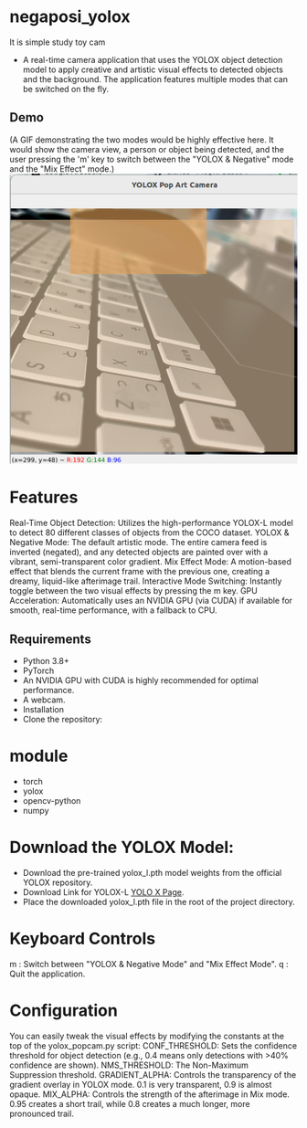 # negaposi_yolox
It is simple study toy cam

- A real-time camera application that uses the YOLOX object detection model to apply creative and artistic visual effects to detected objects and the background. The application features multiple modes that can be switched on the fly.

## Demo
(A GIF demonstrating the two modes would be highly effective here. It would show the camera view, a person or object being detected, and the user pressing the 'm' key to switch between the "YOLOX & Negative" mode and the "Mix Effect" mode.)
![alt text](sample.png)

# Features
Real-Time Object Detection: Utilizes the high-performance YOLOX-L model to detect 80 different classes of objects from the COCO dataset.
YOLOX & Negative Mode: The default artistic mode. The entire camera feed is inverted (negated), and any detected objects are painted over with a vibrant, semi-transparent color gradient.
Mix Effect Mode: A motion-based effect that blends the current frame with the previous one, creating a dreamy, liquid-like afterimage trail.
Interactive Mode Switching: Instantly toggle between the two visual effects by pressing the m key.
GPU Acceleration: Automatically uses an NVIDIA GPU (via CUDA) if available for smooth, real-time performance, with a fallback to CPU.
## Requirements
- Python 3.8+
- PyTorch
- An NVIDIA GPU with CUDA is highly recommended for optimal performance.
- A webcam.
- Installation
- Clone the repository:

# module
- torch
- yolox
- opencv-python
- numpy

# Download the YOLOX Model:
- Download the pre-trained yolox_l.pth model weights from the official YOLOX repository.
- Download Link for YOLOX-L [YOLO X Page](https://github.com/Megvii-BaseDetection/YOLOX).
- Place the downloaded yolox_l.pth file in the root of the project directory.

# Keyboard Controls
m : Switch between "YOLOX & Negative Mode" and "Mix Effect Mode".
q : Quit the application.

# Configuration

You can easily tweak the visual effects by modifying the constants at the top of the yolox_popcam.py script:
CONF_THRESHOLD: Sets the confidence threshold for object detection (e.g., 0.4 means only detections with >40% confidence are shown).
NMS_THRESHOLD: The Non-Maximum Suppression threshold.
GRADIENT_ALPHA: Controls the transparency of the gradient overlay in YOLOX mode. 0.1 is very transparent, 0.9 is almost opaque.
MIX_ALPHA: Controls the strength of the afterimage in Mix mode. 0.95 creates a short trail, while 0.8 creates a much longer, more pronounced trail.

